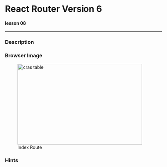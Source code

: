 # React Router Version 6
#### lesson 08
***


### Description

### Browser Image

<figure>
    <img src ="src/assets/"
         alt ="cras table"
         width ="400"
         height ="260">
    <figcaption>Index Route</figcaption>
</figure>

### Hints












